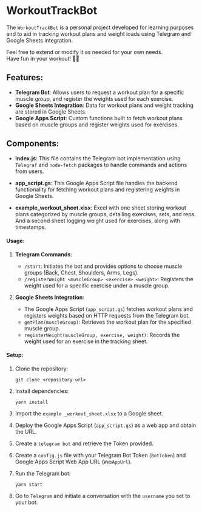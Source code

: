 # WorkoutTrackBot

The `WorkoutTrackBot` is a personal project developed for learning purposes and to aid in tracking workout plans and weight loads using Telegram and Google Sheets integration.

Feel free to extend or modify it as needed for your own needs.  
Have fun in your workout! 🏋️‍♂️

## Features:

- **Telegram Bot**: Allows users to request a workout plan for a specific muscle group, and register the weights used for each exercise.
- **Google Sheets Integration**: Data for workout plans and weight tracking are stored in Google Sheets.
- **Google Apps Script**: Custom functions built to fetch workout plans based on muscle groups and register weights used for exercises.

## Components:

- **index.js**: This file contains the Telegram bot implementation using `Telegraf` and `node-fetch` packages to handle commands and actions from users.

- **app_script.gs**: This Google Apps Script file handles the backend functionality for fetching workout plans and registering weights in Google Sheets.

- **example_workout_sheet.xlsx**: Excel with one sheet storing workout plans categorized by muscle groups, detailing exercises, sets, and reps. And a second sheet logging weight used for exercises, along with timestamps.

#### Usage:

1. **Telegram Commands**:

   - `/start`: Initiates the bot and provides options to choose muscle groups (Back, Chest, Shoulders, Arms, Legs).
   - `/registerWeight <muscleGroup> <exercise> <weight>`: Registers the weight used for a specific exercise under a muscle group.

2. **Google Sheets Integration**:
   - The Google Apps Script (`app_script.gs`) fetches workout plans and registers weights based on HTTP requests from the Telegram bot.
   - `getPlan(muscleGroup)`: Retrieves the workout plan for the specified muscle group.
   - `registerWeight(muscleGroup, exercise, weight)`: Records the weight used for an exercise in the tracking sheet.

#### Setup:

1. Clone the repository:

   ```
   git clone <repository-url>
   ```

2. Install dependencies:

   ```
   yarn install
   ```

3. Import the `example _workout_sheet.xlsx` to a Google sheet.

4. Deploy the Google Apps Script (`app_script.gs`) as a web app and obtain the URL.

5. Create a `telegram bot` and retrieve the Token provided.

6. Create a `config.js` file with your Telegram Bot Token (`BotToken`) and Google Apps Script Web App URL (`WebAppUrl`).

7. Run the Telegram bot:

   ```
   yarn start
   ```

8. Go to `Telegram` and initiate a conversation with the `username` you set to your bot.
